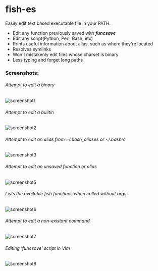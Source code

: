 # fish-es
Easily edit text based executable file in your PATH.

* Edit any function previously saved with ***funcsave***
* Edit any script(Python, Perl, Bash, etc)
* Prints useful information about alias, such as where they're located
* Resolves symlinks
* Won't mistakenly edit files whose charset is binary
* Less typing and forget long paths

### Screenshots:

###### Attempt to edit a binary
![screenshot1](/../screenshots/screenshot1.png?raw=true "Attempt to edit a binary")
###### Attempt to edit a builtin
![screenshot2](/../screenshots/screenshot2.png?raw=true "Attempt to edit a builtin")
###### Attempt to edit an alias from ~/.bash_aliases or ~/.bashrc
![screenshot3](/../screenshots/screenshot3.png?raw=true "Attempt to edit an alias from ~/.bash_aliases")
###### Attempt to edit an unsaved function or alias
![screenshot5](/../screenshots/screenshot5.png?raw=true "Attempt to edit an unsaved function or alias")
###### Lists the available fish functions when called without args
![screenshot6](/../screenshots/screenshot6.png?raw=true "Lists the available functions when called without args")
###### Attempt to edit a non-existant command
![screenshot7](/../screenshots/screenshot7.png?raw=true "Attempt to edit non-existant command")
###### Editing 'funcsave' script in Vim
![screenshot8](/../screenshots/screenshot8.png?raw=true "Editing 'funcsave' in vim")


